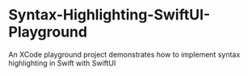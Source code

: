 # Syntax-Highlighting-SwiftUI-Playground
An XCode playground project demonstrates how to implement syntax highlighting in Swift with SwiftUI
